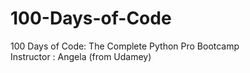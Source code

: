 # 100-Days-of-Code
100 Days of Code: The Complete Python Pro Bootcamp
<br>
Instructor : Angela (from Udamey)
